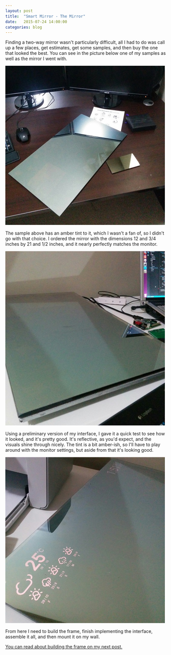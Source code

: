 ```yaml
---
layout: post
title:  "Smart Mirror - The Mirror"
date:   2015-07-24 14:00:00
categories: blog
---
```

Finding a two-way mirror wasn't particularly difficult, all I had to do was
call up a few places, get estimates, get some samples, and then buy the one
that looked the best. You can see in the picture below one of my samples as
well as the mirror I went with.

![](/img/20150724/sample.jpg)

The sample above has an amber tint to it, which I wasn't a fan of, so I didn't
go with that choice. I ordered the mirror with the dimensions 12 and 3/4 inches
by 21 and 1/2 inches, and it nearly perfectly matches the monitor.

![](/img/20150724/fit.jpg)

Using a preliminary version of my interface, I gave it a quick test to see how
it looked, and it's pretty good. It's reflective, as you'd expect, and the
visuals shine through nicely. The tint is a bit amber-ish, so I'll have to play
around with the monitor settings, but aside from that it's looking good.

![](/img/20150724/test.jpg)

From here I need to build the frame, finish implementing the interface,
assemble it all, and then mount it on my wall.

[You can read about building the frame on my next post.](/blog/2016/01/09/Smart-Mirror-Frame.html)
